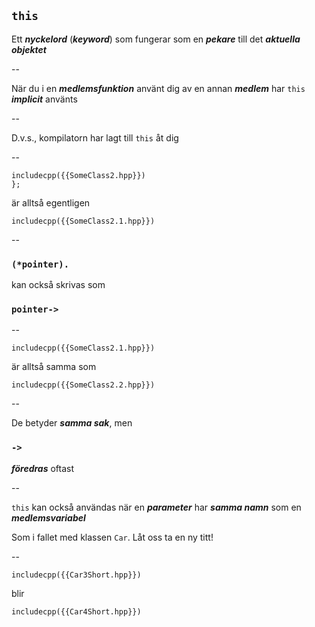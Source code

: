 ## `this`

Ett ***nyckelord*** (***keyword***) som fungerar som en ***pekare*** till det ***aktuella objektet***

--

När du i en ***medlemsfunktion*** använt dig av en annan ***medlem*** har `this` ***implicit*** använts

--

D.v.s., kompilatorn har lagt till `this` åt dig

--

```cpp[5]
includecpp({{SomeClass2.hpp}})
};
```

är alltså egentligen
<!-- .element: class="fragment" -->

```cpp[5]
includecpp({{SomeClass2.1.hpp}})
```
<!-- .element: class="fragment" -->

--

### `(*pointer).`

kan också skrivas som

### `pointer->`

--

```cpp[5]
includecpp({{SomeClass2.1.hpp}})
```

är alltså samma som

```cpp[5]
includecpp({{SomeClass2.2.hpp}})
```

--

De betyder ***samma sak***, men

### `->`

***föredras*** oftast

--

`this` kan också användas när en ***parameter*** har ***samma namn*** som en ***medlemsvariabel***

Som i fallet med klassen `Car`. Låt oss ta en ny titt!
<!-- .element: class="fragment" -->

--

```cpp[6-8]
includecpp({{Car3Short.hpp}})
```

blir
<!-- .element: class="fragment" -->

```cpp[6-8]
includecpp({{Car4Short.hpp}})
```
<!-- .element: class="fragment" -->
